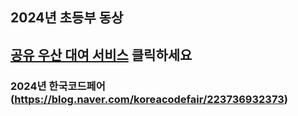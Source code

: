## 2024년 초등부 동상
## [공유 우산 대여 서비스](https://muz.so/2024초등부동상) 클릭하세요
### 2024년 한국코드페어(https://blog.naver.com/koreacodefair/223736932373) <br>

